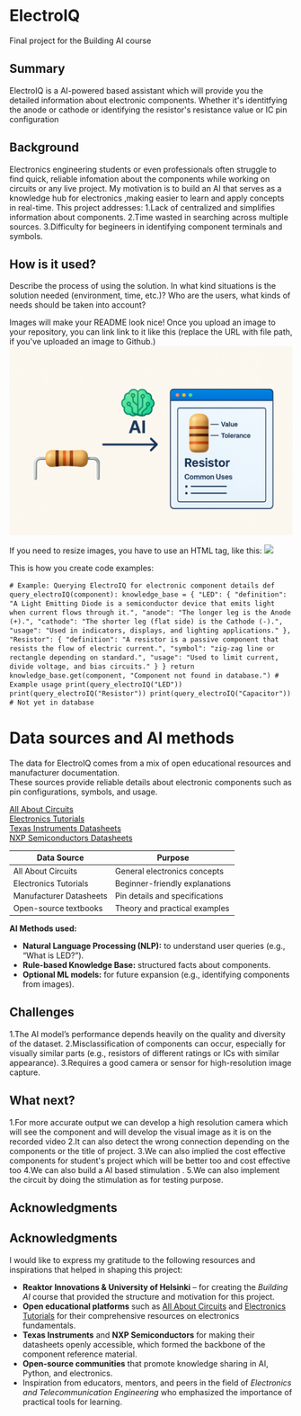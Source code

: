 <!-- This is the markdown template for the final project of the Building AI course, 
created by Reaktor Innovations and University of Helsinki. 
Copy the template, paste it to your GitHub README and edit! -->

# ElectroIQ

Final project for the Building AI course

## Summary

ElectroIQ is a AI-powered based assistant which will provide you the detailed information about electronic components. Whether it's identitfying the anode or cathode or identifying the resistor's resistance value or IC pin configuration


## Background

Electronics engineering students or even professionals often struggle to find quick, reliable infomation about the components while working on circuits or any live project. My motivation is to build an AI that serves as a knowledge hub for electronics ,making easier to learn and apply concepts in real-time.
This project addresses:
1.Lack of centralized and simplifies information about components.
2.Time wasted in searching across multiple sources.
3.Difficulty for begineers in identifying component terminals and symbols.


## How is it used?

Describe the process of using the solution. In what kind situations is the solution needed (environment, time, etc.)? Who are the users, what kinds of needs should be taken into account?

Images will make your README look nice!
Once you upload an image to your repository, you can link link to it like this (replace the URL with file path, if you've uploaded an image to Github.)
![Cat](https://github.com/shindeprajakta2711-web/NewAi/blob/main/ChatGPT%20Image%20Sep%2029,%202025,%2004_17_10%20PM.png?raw=true)

If you need to resize images, you have to use an HTML tag, like this:
<img src="(https://github.com/shindeprajakta2711-web/NewAi/blob/main/ChatGPT%20Image%20Sep%2029,%202025,%2004_17_10%20PM.png?raw=true)">

This is how you create code examples:
```
# Example: Querying ElectroIQ for electronic component details def query_electroIQ(component): knowledge_base = { "LED": { "definition": "A Light Emitting Diode is a semiconductor device that emits light when current flows through it.", "anode": "The longer leg is the Anode (+).", "cathode": "The shorter leg (flat side) is the Cathode (-).", "usage": "Used in indicators, displays, and lighting applications." }, "Resistor": { "definition": "A resistor is a passive component that resists the flow of electric current.", "symbol": "zig-zag line or rectangle depending on standard.", "usage": "Used to limit current, divide voltage, and bias circuits." } } return knowledge_base.get(component, "Component not found in database.") # Example usage print(query_electroIQ("LED")) print(query_electroIQ("Resistor")) print(query_electroIQ("Capacitor")) # Not yet in database
```


# Data sources and AI methods

The data for ElectroIQ comes from a mix of open educational resources and manufacturer documentation.  
These sources provide reliable details about electronic components such as pin configurations, symbols, and usage.

[All About Circuits](https://www.allaboutcircuits.com/)  
[Electronics Tutorials](https://www.electronics-tutorials.ws/)  
[Texas Instruments Datasheets](https://www.ti.com/)  
[NXP Semiconductors Datasheets](https://www.nxp.com/)  

| Data Source                | Purpose                          |
|-----------------------------|----------------------------------|
| All About Circuits          | General electronics concepts     |
| Electronics Tutorials       | Beginner-friendly explanations   |
| Manufacturer Datasheets     | Pin details and specifications   |
| Open-source textbooks       | Theory and practical examples    |

**AI Methods used:**
* **Natural Language Processing (NLP):** to understand user queries (e.g., “What is LED?”).  
* **Rule-based Knowledge Base:** structured facts about components.  
* **Optional ML models:** for future expansion (e.g., identifying components from images).  

## Challenges

1.The AI model’s performance depends heavily on the quality and diversity of the dataset.
2.Misclassification of components can occur, especially for visually similar parts (e.g., resistors of different ratings or ICs with similar appearance).
3.Requires a good camera or sensor for high-resolution image capture.


## What next?

1.For more accurate output we can develop a high resolution camera which will see the component and will develop the visual image as it is on the recorded video
2.It can also detect the wrong connection depending on the components or the title of project.
3.We can also implied the cost effective components for student's project which will be better too and cost effective too
4.We can also build a AI based stimulation .
5.We can also implement the circuit by doing the stimulation as for testing purpose.


## Acknowledgments

## Acknowledgments

I would like to express my gratitude to the following resources and inspirations that helped in shaping this project:

* **Reaktor Innovations & University of Helsinki** – for creating the *Building AI* course that provided the structure and motivation for this project.
* **Open educational platforms** such as [All About Circuits](https://www.allaboutcircuits.com/) and [Electronics Tutorials](https://www.electronics-tutorials.ws/) for their comprehensive resources on electronics fundamentals.
* **Texas Instruments** and **NXP Semiconductors** for making their datasheets openly accessible, which formed the backbone of the component reference material.
* **Open-source communities** that promote knowledge sharing in AI, Python, and electronics.
* Inspiration from educators, mentors, and peers in the field of *Electronics and Telecommunication Engineering* who emphasized the importance of practical tools for learning.


